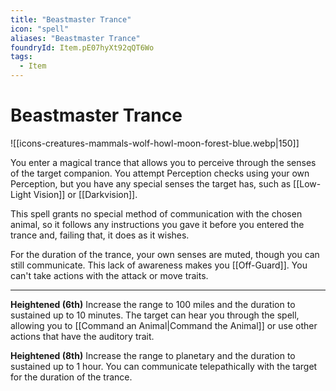 ```yaml
---
title: "Beastmaster Trance"
icon: "spell"
aliases: "Beastmaster Trance"
foundryId: Item.pE07hyXt92qQT6Wo
tags:
  - Item
---
```


# Beastmaster Trance
![[icons-creatures-mammals-wolf-howl-moon-forest-blue.webp|150]]

You enter a magical trance that allows you to perceive through the senses of the target companion. You attempt Perception checks using your own Perception, but you have any special senses the target has, such as [[Low-Light Vision]] or [[Darkvision]].

This spell grants no special method of communication with the chosen animal, so it follows any instructions you gave it before you entered the trance and, failing that, it does as it wishes.

For the duration of the trance, your own senses are muted, though you can still communicate. This lack of awareness makes you [[Off-Guard]]. You can't take actions with the attack or move traits.

* * *

**Heightened (6th)** Increase the range to 100 miles and the duration to sustained up to 10 minutes. The target can hear you through the spell, allowing you to [[Command an Animal|Command the Animal]] or use other actions that have the auditory trait.

**Heightened (8th)** Increase the range to planetary and the duration to sustained up to 1 hour. You can communicate telepathically with the target for the duration of the trance.
